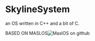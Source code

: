 # SkylineSystem
an OS written in C++ and a bit of C.

BASED ON MASLOS![MaslOS on github](https://github.com/marceldobehere/MaslOS)